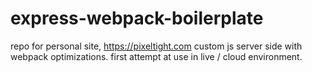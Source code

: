 # express-webpack-boilerplate
repo for personal site, https://pixeltight.com
custom js server side with webpack optimizations. first attempt at use in live / cloud environment.
